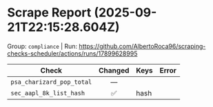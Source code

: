 # Scrape Report (2025-09-21T22:15:28.604Z)

Group: `compliance`  |  Run: https://github.com/AlbertoRoca96/scraping-checks-scheduler/actions/runs/17899628995

| Check | Changed | Keys | Error |
|---|:---:|:--|:--|
| `psa_charizard_pop_total` | — |  |  |
| `sec_aapl_8k_list_hash` | ✅ | hash |  |
